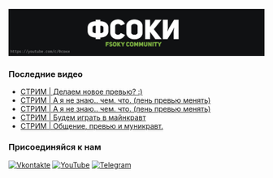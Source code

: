 [![Header](https://github.com/Fsoky/Fsoky/blob/main/assets/header-github.jpg)](https://youtube.com/c/Фсоки)

### Последние видео
<!-- YOUTUBE:START -->
- [СТРИМ | Делаем новое превью? :&rpar;](https://www.youtube.com/watch?v=bcL-gv00VCo)
- [СТРИМ | А я не знаю.. чем. что. &lpar;лень превью менять&rpar;](https://www.youtube.com/watch?v=PoydGLZECrM)
- [СТРИМ | А я не знаю.. чем. что. &lpar;лень превью менять&rpar;](https://www.youtube.com/watch?v=9IEOcvjxpuI)
- [СТРИМ | Будем играть в майнкравт](https://www.youtube.com/watch?v=q3HgThKKTFE)
- [СТРИМ | Общение, превью и муникравт.](https://www.youtube.com/watch?v=JuWtBJtx8Bs)
<!-- YOUTUBE:END -->

### Присоединяйся к нам
[![Vkontakte](https://img.shields.io/badge/Vkontakte-black?style=for-the-badge&logo=VK)](https://vk.com/fsoky)
[![YouTube](https://img.shields.io/badge/YouTube-red?style=for-the-badge&logo=YouTube)](https://youtube.com/c/Фсоки)
[![Telegram](https://img.shields.io/badge/Telegram-blue?style=for-the-badge&logo=Telegram)](https://t.me/fsokycommunity)
